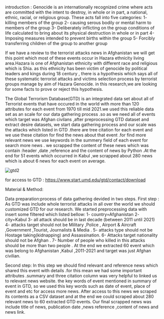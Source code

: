 introduction :
Genocide is an internationally recognized crime where acts are committed with the intent to destroy, in whole or in part, a national, ethnic, racial, or religious group. These acts fall into five categories: 
1-	killing members of the group 
2-	causing serous bodily or mental harm to members of the group
3-	Deliberately inflicting on the group conditions of life calculated to bring about its physical destruction in whole or in part
4-	Imposing measures intended to prevent births within the group
5-	Forcibly transferring children of the group to another group

If we have a review to the terrorist attacks news in Afghanistan we will get this point which most of these events occur in Hazara ethnicity living area.Hazara is one of Afghanistan ethnicity with different race and religious which is Shia. as this ethnicity has been victim of genocide by political leaders and kings during 18 century   , there is a hypothesis which says all of these systematic terrorist attacks and victims selection process by terrorist groups manage by aim of Hazara Genocide. in this research,we are looking for some facts to prove or reject this hypothesis.

The Global Terrorism Database(GTD) is an integrated data set about all of Terrorist events that have occured in the world with more than 120 attributes for each event from 1970 till mid 2021.we used this reliable data set as an scale for our data gathering process .so as we need all of events which target was Afghan civilans ,after preprocessing GTD dataset and extract desire datasets, we start data gathering process and our scale was the attacks which listed in GTD .there are tree citation for each event and we use these citation for find the news about that event .for find more relevant news we use keywords in the summery field of each event for search more news . we scrapped the content of these news which was contain :header ,date ,reference and the content of news by Python .At the end for 51 events which occurred in Kabul ,we scrapped about 280 news which is about 6 news for each event on average.


![gtd2](https://github.com/minaajafari/TerrorismDatabaseFactDiscovery/assets/117638768/2a3b53b2-7bd7-4d83-bfc5-24222c983174)

for access to GTD :
https://www.start.umd.edu/gtd/contact/download





Material & Method:


Data preparation:process of data gathering devided in two steps.
First step : 
As GTD was include whole terrorist attacks in all over the world we should customized GTD for our research. We started preprocessing data with insert some filtered which listed bellow:
1-	country=Afghanistan
2-	city=Kabul
3-	all attack should be in last decade (between 2011 until 2021)
4-	attacks target should not be Military ,Police , Airport & Aircraft ,Government ,Tourist, Journalists & Media .
5-	attacks type should not be Hostage taking(kidnapping) and Assassination.
6-	Attacks target nationality should not be Afghan .
7-	Number of people who killed in this attacks should be more than two people .
 At the end we extracted 60 event which was belong to Afghanistan ,Kabul ,2011-2021 and target was just Afghan civilian.

Second step:
In this step we should find relevant and reference news which shared this event with details .for this mean we had some important attributes .summary and  three citation column was very helpful to linked us to relevant news website. the key words of event mentioned in summary of event in GTD, so we used this key words such as date of event, place of event and etc for access more news.
After access to this news we scraped its contents as a CSV dataset and at the end we could scraped about 280 relevant news to 60 extracted GTD events.
Our final scrapped news was include title of news, publication date ,news reference ,content of news and news link.












